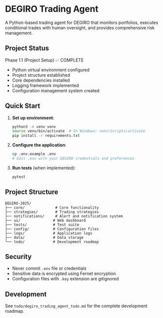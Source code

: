 # DEGIRO Trading Agent

A Python-based trading agent for DEGIRO that monitors portfolios, executes conditional trades with human oversight, and provides comprehensive risk management.

## Project Status

Phase 1.1 (Project Setup) ✅ COMPLETE
- Python virtual environment configured
- Project structure established
- Core dependencies installed
- Logging framework implemented
- Configuration management system created

## Quick Start

1. **Set up environment**:
   ```bash
   python3 -m venv venv
   source venv/bin/activate  # On Windows: venv\Scripts\activate
   pip install -r requirements.txt
   ```

2. **Configure the application**:
   ```bash
   cp .env.example .env
   # Edit .env with your DEGIRO credentials and preferences
   ```

3. **Run tests** (when implemented):
   ```bash
   pytest
   ```

## Project Structure

```
DEGIRO-2025/
├── core/              # Core functionality
├── strategies/        # Trading strategies
├── notifications/     # Alert and notification system
├── ui/               # Web dashboard
├── tests/            # Test suite
├── config/           # Configuration files
├── logs/             # Application logs
├── data/             # Data storage
└── todo/             # Development roadmap
```

## Security

- Never commit `.env` file or credentials
- Sensitive data is encrypted using Fernet encryption
- Configuration files with `.key` extension are gitignored

## Development

See `todo/degiro_trading_agent_todo.md` for the complete development roadmap.